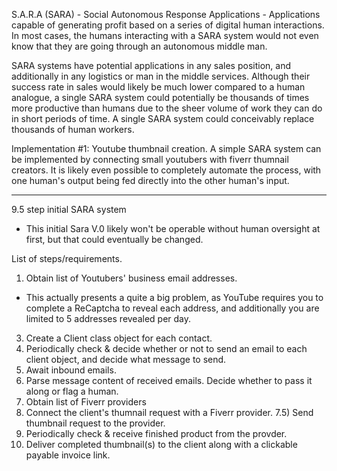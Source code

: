 S.A.R.A (SARA) - Social Autonomous Response Applications - Applications capable of generating profit based on a series of digital human interactions. In most cases, the humans interacting with a SARA system would not even know that they are going through an autonomous middle man.

SARA systems have potential applications in any sales position, and additionally in any logistics or man in the middle services. Although their success rate in sales would likely be much lower compared to a human analogue, a single SARA system could potentially be thousands of times more productive than humans due to the sheer volume of work they can do in short periods of time. A single SARA system could conceivably replace thousands of human workers.

Implementation #1: Youtube thumbnail creation. A simple SARA system can be implemented by connecting small youtubers with fiverr thumnail creators. It is likely even possible to completely automate the process, with one human's output being fed directly into the other human's input.

_____________________________________________________________

9.5 step initial SARA system
 - This initial Sara V.0 likely won't be operable without human oversight at first, but that could eventually be changed.

List of steps/requirements.
1) Obtain list of Youtubers' business email addresses.
 - This actually presents a quite a big problem, as YouTube requires you to complete a ReCaptcha to reveal each address, and additionally you are limited to 5 addresses revealed per day.
3) Create a Client class object for each contact.
4) Periodically check & decide whether or not to send an email to each client object, and decide what message to send.
5) Await inbound emails.
6) Parse message content of received emails. Decide whether to pass it along or flag a human.
7) Obtain list of Fiverr providers
8) Connect the client's thumnail request with a Fiverr provider. 7.5) Send thumbnail request to the provider.
9) Periodically check & receive finished product from the provder.
10) Deliver completed thumbnail(s) to the client along with a clickable payable invoice link.
 
